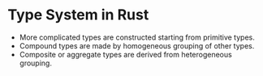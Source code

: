# Type System in Rust

- More complicated types are constructed starting from primitive types.
- Compound types are made by homogeneous grouping of other types.
- Composite or aggregate types are derived from heterogeneous grouping.

